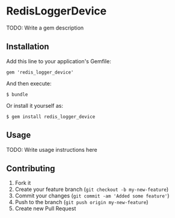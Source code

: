 # RedisLoggerDevice

TODO: Write a gem description

## Installation

Add this line to your application's Gemfile:

    gem 'redis_logger_device'

And then execute:

    $ bundle

Or install it yourself as:

    $ gem install redis_logger_device

## Usage

TODO: Write usage instructions here

## Contributing

1. Fork it
2. Create your feature branch (`git checkout -b my-new-feature`)
3. Commit your changes (`git commit -am 'Added some feature'`)
4. Push to the branch (`git push origin my-new-feature`)
5. Create new Pull Request
